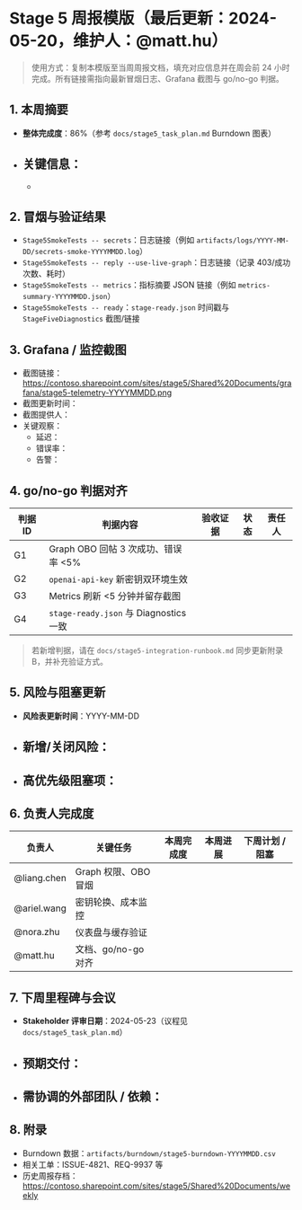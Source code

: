 # Stage 5 周报模版（最后更新：2024-05-20，维护人：@matt.hu）

> 使用方式：复制本模版至当周周报文档，填充对应信息并在周会前 24 小时完成。所有链接需指向最新冒烟日志、Grafana 截图与 go/no-go 判据。

## 1. 本周摘要
- **整体完成度**：86%（参考 `docs/stage5_task_plan.md` Burndown 图表）
- **关键信息**：
  - 
  - 

## 2. 冒烟与验证结果
- `Stage5SmokeTests -- secrets`：日志链接（例如 `artifacts/logs/YYYY-MM-DD/secrets-smoke-YYYYMMDD.log`）
- `Stage5SmokeTests -- reply --use-live-graph`：日志链接（记录 403/成功次数、耗时）
- `Stage5SmokeTests -- metrics`：指标摘要 JSON 链接（例如 `metrics-summary-YYYYMMDD.json`）
- `Stage5SmokeTests -- ready`：`stage-ready.json` 时间戳与 `StageFiveDiagnostics` 截图/链接

## 3. Grafana / 监控截图
- 截图链接：<https://contoso.sharepoint.com/sites/stage5/Shared%20Documents/grafana/stage5-telemetry-YYYYMMDD.png>
- 截图更新时间：
- 截图提供人：
- 关键观察：
  - 延迟：
  - 错误率：
  - 告警：

## 4. go/no-go 判据对齐
| 判据 ID | 判据内容 | 验收证据 | 状态 | 责任人 |
| --- | --- | --- | --- | --- |
| G1 | Graph OBO 回帖 3 次成功、错误率 <5% |  |  |  |
| G2 | `openai-api-key` 新密钥双环境生效 |  |  |  |
| G3 | Metrics 刷新 <5 分钟并留存截图 |  |  |  |
| G4 | `stage-ready.json` 与 Diagnostics 一致 |  |  |  |

> 若新增判据，请在 `docs/stage5-integration-runbook.md` 同步更新附录 B，并补充验证方式。

## 5. 风险与阻塞更新
- **风险表更新时间**：YYYY-MM-DD
- 新增/关闭风险：
  - 
- 高优先级阻塞项：
  - 

## 6. 负责人完成度
| 负责人 | 关键任务 | 本周完成度 | 本周进展 | 下周计划 / 阻塞 |
| --- | --- | --- | --- | --- |
| @liang.chen | Graph 权限、OBO 冒烟 |  |  |  |
| @ariel.wang | 密钥轮换、成本监控 |  |  |  |
| @nora.zhu | 仪表盘与缓存验证 |  |  |  |
| @matt.hu | 文档、go/no-go 对齐 |  |  |  |

## 7. 下周里程碑与会议
- **Stakeholder 评审日期**：2024-05-23（议程见 `docs/stage5_task_plan.md`）
- **预期交付**：
  - 
- **需协调的外部团队 / 依赖**：
  - 

## 8. 附录
- Burndown 数据：`artifacts/burndown/stage5-burndown-YYYYMMDD.csv`
- 相关工单：ISSUE-4821、REQ-9937 等
- 历史周报存档：<https://contoso.sharepoint.com/sites/stage5/Shared%20Documents/weekly>
